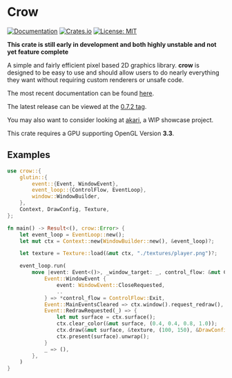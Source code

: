 # Crow

[![Documentation][di]][dl] [![Crates.io][ri]][rl] [![License: MIT][li]][ll]

[di]: https://docs.rs/crow/badge.svg
[dl]: https://docs.rs/crow

[ri]: https://img.shields.io/crates/v/crow.svg
[rl]: https://crates.io/crates/crow/

[li]: https://img.shields.io/badge/License-MIT-blue.svg
[ll]: ./LICENSE

**This crate is still early in development and both highly unstable and not yet feature complete**

A simple and fairly efficient pixel based 2D graphics library. **crow** is designed to be easy to use and
should allow users to do nearly everything they want without requiring custom renderers or unsafe code.

The most recent documentation can be found [here](https://docs.rs/crow).

The latest release can be viewed at the [0.7.2 tag](https://github.com/lcnr/crow/tree/v0.7.2).

You may also want to consider looking at [akari](https://github.com/lcnr/akari), a WIP showcase project.

This crate requires a GPU supporting OpenGL Version **3.3**.

## Examples

```rust
use crow::{
    glutin::{
        event::{Event, WindowEvent},
        event_loop::{ControlFlow, EventLoop},
        window::WindowBuilder,
    },
    Context, DrawConfig, Texture,
};

fn main() -> Result<(), crow::Error> {
    let event_loop = EventLoop::new();
    let mut ctx = Context::new(WindowBuilder::new(), &event_loop)?;

    let texture = Texture::load(&mut ctx, "./textures/player.png")?;

    event_loop.run(
        move |event: Event<()>, _window_target: _, control_flow: &mut ControlFlow| match event {
            Event::WindowEvent {
                event: WindowEvent::CloseRequested,
                ..
            } => *control_flow = ControlFlow::Exit,
            Event::MainEventsCleared => ctx.window().request_redraw(),
            Event::RedrawRequested(_) => {
                let mut surface = ctx.surface();
                ctx.clear_color(&mut surface, (0.4, 0.4, 0.8, 1.0));
                ctx.draw(&mut surface, &texture, (100, 150), &DrawConfig::default());
                ctx.present(surface).unwrap();
            }
            _ => (),
        },
    )
}
```
